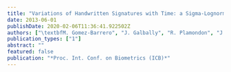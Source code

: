 ```yaml
---
title: "Variations of Handwritten Signatures with Time: a Sigma-Lognormal Analysis"
date: 2013-06-01
publishDate: 2020-02-06T11:36:41.922502Z
authors: ["\textbfM. Gomez-Barrero", "J. Galbally", "R. Plamondon", "J. Fierrez", "J. Ortega-Garcia"]
publication_types: ["1"]
abstract: ""
featured: false
publication: "*Proc. Int. Conf. on Biometrics (ICB)*"
---
```


